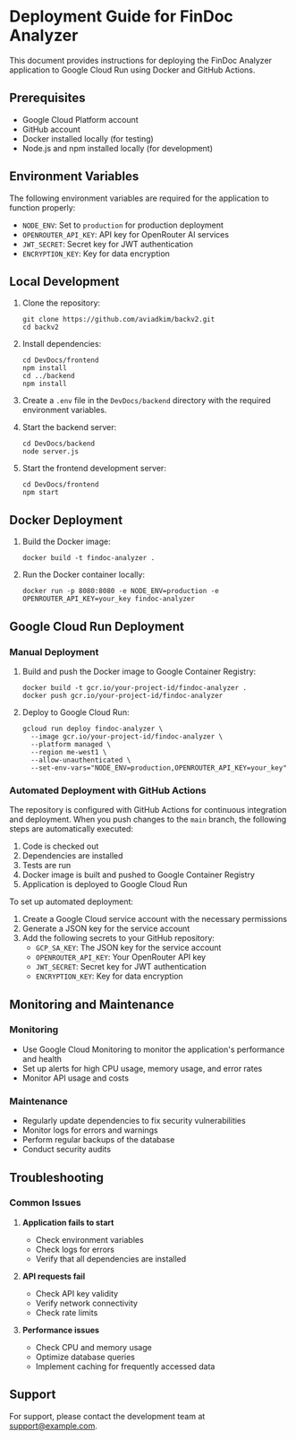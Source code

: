 # Deployment Guide for FinDoc Analyzer

This document provides instructions for deploying the FinDoc Analyzer application to Google Cloud Run using Docker and GitHub Actions.

## Prerequisites

- Google Cloud Platform account
- GitHub account
- Docker installed locally (for testing)
- Node.js and npm installed locally (for development)

## Environment Variables

The following environment variables are required for the application to function properly:

- `NODE_ENV`: Set to `production` for production deployment
- `OPENROUTER_API_KEY`: API key for OpenRouter AI services
- `JWT_SECRET`: Secret key for JWT authentication
- `ENCRYPTION_KEY`: Key for data encryption

## Local Development

1. Clone the repository:
   ```
   git clone https://github.com/aviadkim/backv2.git
   cd backv2
   ```

2. Install dependencies:
   ```
   cd DevDocs/frontend
   npm install
   cd ../backend
   npm install
   ```

3. Create a `.env` file in the `DevDocs/backend` directory with the required environment variables.

4. Start the backend server:
   ```
   cd DevDocs/backend
   node server.js
   ```

5. Start the frontend development server:
   ```
   cd DevDocs/frontend
   npm start
   ```

## Docker Deployment

1. Build the Docker image:
   ```
   docker build -t findoc-analyzer .
   ```

2. Run the Docker container locally:
   ```
   docker run -p 8080:8080 -e NODE_ENV=production -e OPENROUTER_API_KEY=your_key findoc-analyzer
   ```

## Google Cloud Run Deployment

### Manual Deployment

1. Build and push the Docker image to Google Container Registry:
   ```
   docker build -t gcr.io/your-project-id/findoc-analyzer .
   docker push gcr.io/your-project-id/findoc-analyzer
   ```

2. Deploy to Google Cloud Run:
   ```
   gcloud run deploy findoc-analyzer \
     --image gcr.io/your-project-id/findoc-analyzer \
     --platform managed \
     --region me-west1 \
     --allow-unauthenticated \
     --set-env-vars="NODE_ENV=production,OPENROUTER_API_KEY=your_key"
   ```

### Automated Deployment with GitHub Actions

The repository is configured with GitHub Actions for continuous integration and deployment. When you push changes to the `main` branch, the following steps are automatically executed:

1. Code is checked out
2. Dependencies are installed
3. Tests are run
4. Docker image is built and pushed to Google Container Registry
5. Application is deployed to Google Cloud Run

To set up automated deployment:

1. Create a Google Cloud service account with the necessary permissions
2. Generate a JSON key for the service account
3. Add the following secrets to your GitHub repository:
   - `GCP_SA_KEY`: The JSON key for the service account
   - `OPENROUTER_API_KEY`: Your OpenRouter API key
   - `JWT_SECRET`: Secret key for JWT authentication
   - `ENCRYPTION_KEY`: Key for data encryption

## Monitoring and Maintenance

### Monitoring

- Use Google Cloud Monitoring to monitor the application's performance and health
- Set up alerts for high CPU usage, memory usage, and error rates
- Monitor API usage and costs

### Maintenance

- Regularly update dependencies to fix security vulnerabilities
- Monitor logs for errors and warnings
- Perform regular backups of the database
- Conduct security audits

## Troubleshooting

### Common Issues

1. **Application fails to start**
   - Check environment variables
   - Check logs for errors
   - Verify that all dependencies are installed

2. **API requests fail**
   - Check API key validity
   - Verify network connectivity
   - Check rate limits

3. **Performance issues**
   - Check CPU and memory usage
   - Optimize database queries
   - Implement caching for frequently accessed data

## Support

For support, please contact the development team at support@example.com.
